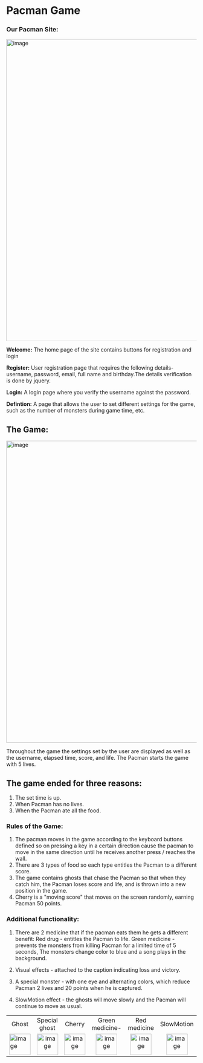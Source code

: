 

# Pacman Game
 
 ### Our Pacman Site:

<img width="800" alt="image" src="https://user-images.githubusercontent.com/81624047/169507927-b200e4f7-4b6b-438e-8b9c-a5645bb16996.png">

**Welcome:** The home page of the site contains buttons for registration and login

**Register:** User registration page that requires the following details- username, password, email, full name and birthday.The details verification is done by jquery.

**Login:** A login page where you verify the username against the password.

**Defintion:** A page that allows the user to set different settings for the game, such as the number of monsters during game time, etc.

## The Game:

<img width="800" alt="image" src="https://user-images.githubusercontent.com/81624047/169511403-7ff3ec18-6169-42dd-b044-90b28d36fba4.png">

Throughout the game the settings set by the user are displayed as well as the username, elapsed time, score, and life.
The Pacman starts the game with 5 lives.

## The game ended for three reasons:
1. The set time is up.
2. When Pacman has no lives.
3. When the Pacman ate all the food.

### Rules of the Game:
1. The pacman moves in the game according to the keyboard buttons defined so on pressing a key in a certain direction cause the pacman to move in the same direction  until he receives another press / reaches the wall.
2. There are 3 types of food so each type entitles the Pacman to a different score.
3. The game contains ghosts that chase the Pacman so that when they catch him, the Pacman loses score and life, and is thrown into a new position in the game.
4. Cherry is a "moving score" that moves on the screen randomly, earning Pacman 50 points.

### Additional functionality:
1. There are 2 medicine that if the pacman eats them he gets a different benefit:
   Red drug - entitles the Pacman to life.
   Green medicine - prevents the monsters from killing Pacman for a limited time of 5 seconds, The monsters change color to blue and a song plays in the background.

2. Visual effects - attached to the caption indicating loss and victory.

3. A special monster - with one eye and alternating colors, which reduce Pacman 2 lives and 20 points when he is captured.

4. SlowMotion effect - the ghosts will move slowly and the Pacman will continue to move as usual.


<table>
  <tr>
    <td  align="center" valign="middle">Ghost</td>
     <td  align="center" valign="middle">Special ghost</td>
     <td align="center" valign="middle">Cherry</td>
       <td align="center" valign="middle">Green medicine-</td>
     <td align="center" valign="middle">Red medicine</td>
     <td align="center" valign="middle">SlowMotion</td>
   
  </tr>
  <tr>
 <td><img width="56"  alt="image" src="https://user-images.githubusercontent.com/81624047/169517033-c4b34c4c-320c-4e4c-91a2-d22d4f69f41b.png">
</td>
   <td  align="center" valign="middle">
 <img width="56" style="vertical-align:middle" alt="image" src="https://user-images.githubusercontent.com/81624047/169517294-d47049ed-71f5-473e-8261-f14969ecccd7.png">
</td>
<td  align="center" valign="middle"><img width="56"  alt="image" src="https://user-images.githubusercontent.com/81624047/169517091-b302150d-a60c-406b-87fc-e6785fab0b17.png">
</td> 
<td  align="center" valign="middle">
 <img width="56"  alt="image" src="https://user-images.githubusercontent.com/81624047/169517227-a1a48aed-22b3-4961-aaeb-6770c35a9bea.png">
</td> 
<td  align="center" valign="middle">
 <img width="56" alt="image" src="https://user-images.githubusercontent.com/81624047/169517256-2740210f-1503-41ac-a987-1495144412c8.png">
</td> 

<td  align="center" valign="middle">
 <img width="56" alt="image" src="https://user-images.githubusercontent.com/81624047/169517338-f36c3c4e-5d90-49e6-9e67-fb0737a6c398.png">
</td>
  </tr>
 </table>

